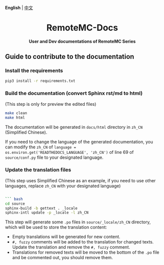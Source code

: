**English** | [中文](README-zh.md)

<h1 align="center">RemoteMC-Docs</h1>

<p align="center"> 
  <b>User and Dev documentations of RemoteMC Series</b>
</p>

## Guide to contribute to the documentation

### Install the requirements

``` bash
pip3 install -r requirements.txt
```

### Build the documentation (convert Sphinx rst/md to html)

(This step is only for preview the edited files)

``` bash
make clean
make html
```

The documentation will be generated in `docs/html` directory in `zh_CN` (Simplified Chinese).

If you need to change the language of the generated documentation, you can modify the `zh_CN` of `language = os.environ.get('READTHEDOCS_LANGUAGE', 'zh_CN')` of line 69 of `source/conf.py` file to your designated language.

### Update the translation files

(This step uses Simplified Chinese as an example, if you need to use other languages, replace `zh_CN` with your designated language)

``` bash

``` bash
cd source
sphinx-build -b gettext . _locale
sphinx-intl update -p _locale -l zh_CN
```

This step will generate some `.po` files in `source/_locale/zh_CN` directory, which will be used to store the translation content:

- Empty translations will be generated for new content.
- `#, fuzzy` comments will be added to the translation for changed texts. Update the translation and remove the `#, fuzzy` comment.
- Translations for removed texts will be moved to the bottom of the `.po` file and be commented out, you should remove them.
